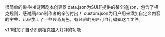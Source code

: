 很简单的染·钟楼谜团剧本创建器
data.json为SUI群提供的某全追json，包含了相克规则，感谢原json制作者的辛苦付出！
custom.json为用户用来添加自定义内容的字典，已经放上了一些传奇角色，有经验的用户可自行编辑这个文件。

v1.1增加了自动识别相克加入灯神的功能

